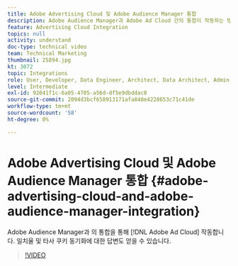 ```yaml
---
title: Adobe Advertising Cloud 및 Adobe Audience Manager 통합
description: Adobe Audience Manager과 Adobe Ad Cloud 간의 통합이 작동하는 방식을 알아봅니다. 일치율 및 타사 쿠키 동기화에 대한 답변도 얻을 수 있습니다.
feature: Advertising Cloud Integration
topics: null
activity: understand
doc-type: technical video
team: Technical Marketing
thumbnail: 25894.jpg
kt: 3072
topic: Integrations
role: User, Developer, Data Engineer, Architect, Data Architect, Admin, Leader
level: Intermediate
exl-id: 92041f1c-6a05-4705-a56d-df5e9dbddac0
source-git-commit: 2094d3bcf658913171afa848e4228653c71c41de
workflow-type: tm+mt
source-wordcount: '58'
ht-degree: 0%

---
```


# Adobe Advertising Cloud 및 Adobe Audience Manager 통합 {#adobe-advertising-cloud-and-adobe-audience-manager-integration}

Adobe Audience Manager과 의 통합을 통해 [!DNL Adobe Ad Cloud] 작동합니다. 일치율 및 타사 쿠키 동기화에 대한 답변도 얻을 수 있습니다.

>[!VIDEO](https://video.tv.adobe.com/v/25894/?quality=12)
